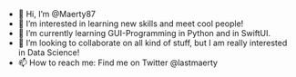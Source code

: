 - 👋 Hi, I’m @Maerty87
- 👀 I’m interested in learning new skills and meet cool people!
- 🌱 I’m currently learning GUI-Programming in Python and in SwiftUI.
- 💞️ I’m looking to collaborate on all kind of stuff, but I am really interested in Data Science!
- 📫 How to reach me: Find me on Twitter @lastmaerty


<!---
Maerty87/Maerty87 is a ✨ special ✨ repository because its `README.md` (this file) appears on your GitHub profile.
You can click the Preview link to take a look at your changes.
--->
